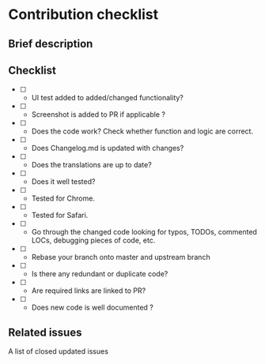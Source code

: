 # Contribution checklist

## Brief description

## Checklist

* [ ] - UI test added to added/changed functionality?
* [ ] - Screenshot is added to PR if applicable ?
* [ ] - Does the code work? Check whether function and logic are correct.
* [ ] - Does Changelog.md is updated with changes?
* [ ] - Does the translations are up to date?
* [ ] - Does it well tested?
* [ ] - Tested for Chrome.
* [ ] - Tested for Safari.
* [ ] - Go through the changed code looking for typos, TODOs, commented LOCs, debugging pieces of code, etc.
* [ ] - Rebase your branch onto master and upstream branch
* [ ] - Is there any redundant or duplicate code?
* [ ] - Are required links are linked to PR?
* [ ] - Does new code is well documented ?

## Related issues

A list of closed updated issues
